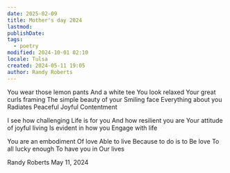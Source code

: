 ```yaml
---
date: 2025-02-09
title: Mother's day 2024
lastmod: 
publishDate: 
tags:
  - poetry
modified: 2024-10-01 02:10
locale: Tulsa
created: 2024-05-11 19:05
author: Randy Roberts
---
```


You wear those lemon pants
And a white tee
You look relaxed 
Your great curls framing 
The simple beauty of your
Smiling face
Everything about you
Radiates
Peaceful 
Joyful
Contentment

I see how challenging 
Life is for you 
And how resilient you are
Your attitude of joyful living 
Is evident in how you
Engage with life

You are an embodiment 
Of love 
Able to live 
Because to do is to 
Be love 
To all lucky enough 
To have you in
Our lives

Randy Roberts May 11, 2024

 
